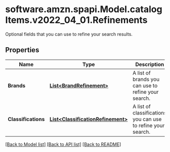 # software.amzn.spapi.Model.catalogItems.v2022_04_01.Refinements
Optional fields that you can use to refine your search results.

## Properties

Name | Type | Description | Notes
------------ | ------------- | ------------- | -------------
**Brands** | [**List&lt;BrandRefinement&gt;**](BrandRefinement.md) | A list of brands you can use to refine your search. | 
**Classifications** | [**List&lt;ClassificationRefinement&gt;**](ClassificationRefinement.md) | A list of classifications you can use to refine your search. | 

[[Back to Model list]](../README.md#documentation-for-models) [[Back to API list]](../README.md#documentation-for-api-endpoints) [[Back to README]](../README.md)

